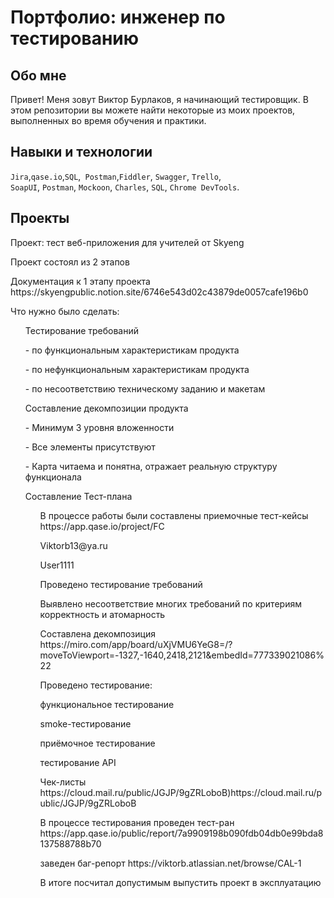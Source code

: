 # Портфолио: инженер по тестированию
  ## Обо мне
Привет! Меня зовут Виктор Бурлаков, я начинающий тестировщик.
В этом репозитории вы можете найти некоторые из моих проектов, выполненных во время обучения и практики.
<br>

## Навыки и технологии
``Jira``,``qase.io``,``SQL``,`` Postman``,``Fiddler``, ``Swagger``, ``Trello``, <br>
``SoapUI``, ``Postman``, ``Mockoon``, ``Charles``, ``SQL``, ``Chrome DevTools``.

## Проекты

<p> Проект: тест веб-приложения для учителей от Skyeng</p>
<p> Проект состоял из 2 этапов <p> 

<p> Документация к 1 этапу проекта https://skyengpublic.notion.site/6746e543d02c43879de0057cafe196b0</p>
<p>Что нужно было сделать:<p>
<ol>
  
  <p>Тестирование требований<p>

<p>- по функциональным характеристикам продукта<p>
<p>- по нефункциональным характеристикам продукта<p>
<p>- по несоответствию техническому заданию и макетам<p>
  
  <p>Составление декомпозиции продукта<p>
<p>- Минимум 3 уровня вложенности<p>
<p>- Все элементы присутствуют<p>
<p>- Карта читаема и понятна, отражает реальную структуру функционала<p>

 <p>Составление Тест-плана<p>
<ol>

  <p>В процессе работы были составлены приемочные тест-кейсы https://app.qase.io/project/FC<p>
<p>Viktorb13@ya.ru<p>
<p>User1111<p>

<p>Проведено тестирование требований<p>
<p>Выявлено несоответствие многих требований по критериям корректность и атомарность<p>
<p>Составлена декомпозиция https://miro.com/app/board/uXjVMU6YeG8=/?moveToViewport=-1327,-1640,2418,2121&embedId=777339021086%22<p>
<p>Проведено тестирование:<p>
<p>функциональное тестирование<p>
<p>smoke-тестирование<p>
<p>приёмочное тестирование<p>
<p>тестирование API<p>

<p>Чек-листы https://cloud.mail.ru/public/JGJP/9gZRLoboB)https://cloud.mail.ru/public/JGJP/9gZRLoboB <p>

<p>В процессе тестирования проведен тест-ран https://app.qase.io/public/report/7a9909198b090fdb04db0e99bda8137588788b70<p>
<p>заведен баг-репорт https://viktorb.atlassian.net/browse/CAL-1<p>
<p>В итоге посчитал допустимым выпустить проект в эксплуатацию<p>

